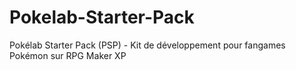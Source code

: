 # Pokelab-Starter-Pack
Pokélab Starter Pack (PSP) - Kit de développement pour fangames Pokémon sur RPG Maker XP
